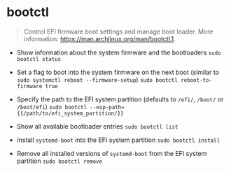 # bootctl
> Control EFI firmware boot settings and manage boot loader.
> More information: <https://man.archlinux.org/man/bootctl.1>.

- Show information about the system firmware and the bootloaders
`sudo bootctl status`

- Set a flag to boot into the system firmware on the next boot (similar to `sudo systemctl reboot --firmware-setup`)
`sudo bootctl reboot-to-firmware true`

- Specify the path to the EFI system partition (defaults to `/efi/`, `/boot/` or `/boot/efi`)
`sudo bootctl --esp-path={{/path/to/efi_system_partition/}}`

- Show all available bootloader entries
`sudo bootctl list`

- Install `systemd-boot` into the EFI system partition
`sudo bootctl install`

- Remove all installed versions of `systemd-boot` from the EFI system partition
`sudo bootctl remove`
